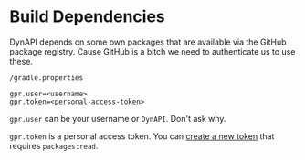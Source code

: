 # Build Dependencies

DynAPI depends on some own packages that are available via the GitHub package registry.
Cause GitHub is a bitch we need to authenticate us to use these.

`/gradle.properties`
```properties
gpr.user=<username>
gpr.token=<personal-access-token>
```

`gpr.user` can be your username or `DynAPI`. Don't ask why.

`gpr.token` is a personal access token.
You can [create a new token](https://github.com/settings/tokens/new) that requires `packages:read`.
